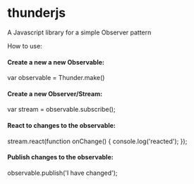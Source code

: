 # thunderjs
A Javascript library for a simple Observer pattern

How to use:

<h4>Create a new a new Observable:</h4>

var observable = Thunder.make()

<h4>Create a new Observer/Stream:</h4>

var stream = observable.subscribe();

<h4>React to changes to the observable:</h4>

stream.react(function onChange() {
  console.log('reacted');
});

<h4>Publish changes to the observable:</h4>

observable.publish('I have changed');

